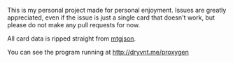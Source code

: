 This is my personal project made for personal enjoyment. Issues are greatly appreciated, even if the issue is just a single card that doesn't work, but please do not make any pull requests for now.

All card data is ripped straight from [mtgjson](http://mtgjson.com/).

You can see the program running at http://dryvnt.me/proxygen
